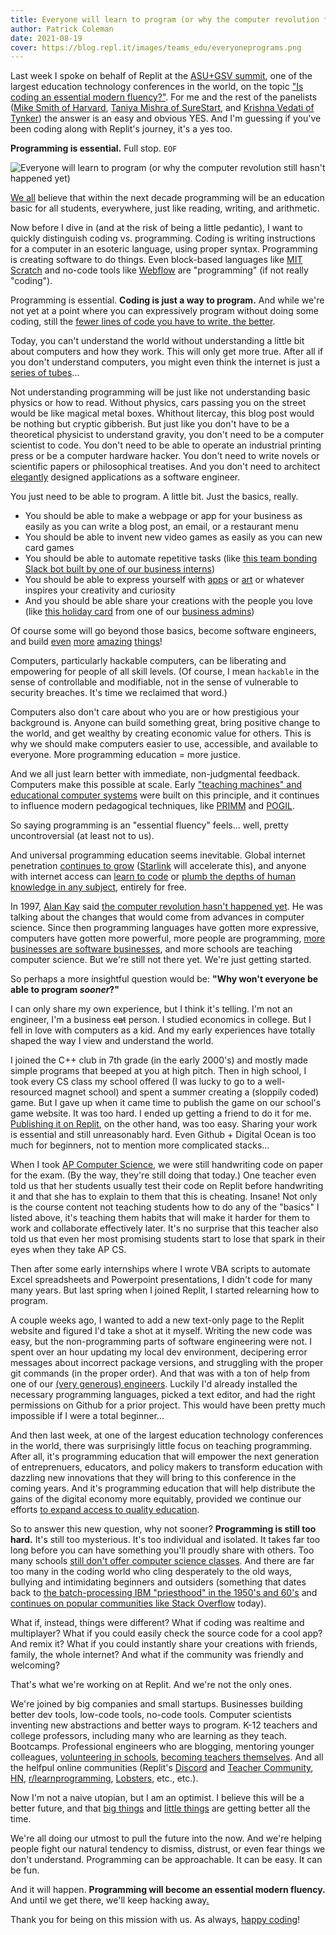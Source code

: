 ```yaml
---
title: Everyone will learn to program (or why the computer revolution *still* hasn't happened yet)
author: Patrick Coleman
date: 2021-08-19
cover: https://blog.repl.it/images/teams_edu/everyoneprograms.png
---
```


Last week I spoke on behalf of Replit at the [ASU+GSV summit](https://www.asugsvsummit.com/), one of the largest education technology conferences in the world, on the topic ["Is coding an essential modern fluency?"](https://asugsv.app.swapcard.com/widget/event/asu-gsv-2021/planning/UGxhbm5pbmdfNjI4NTk0). For me and the rest of the panelists ([Mike Smith of Harvard](https://scholar.harvard.edu/mikesmith), [Taniya Mishra of SureStart](https://mysurestart.com/about), and [Krishna Vedati of Tynker](https://www.tynker.com/about/)) the answer is an easy and obvious YES. And I'm guessing if you've been coding along with Replit's journey, it's a yes too.

**Programming is essential.** Full stop. `EOF`

![Everyone will learn to program (or why the computer revolution still hasn't happened yet)](https://everyoneprograms.patrickatreplit.repl.co/everyoneprograms.png)

[We all](https://www.youtube.com/watch?v=nKIu9yen5nc) believe that within the next decade programming will be an education basic for all students, everywhere, just like reading, writing, and arithmetic. 

Now before I dive in (and at the risk of being a little pedantic), I want to quickly distinguish coding vs. programming. Coding is writing instructions for a computer in an esoteric language, using proper syntax. Programming is creating software to do things. Even block-based languages like [MIT Scratch](https://scratch.mit.edu/) and no-code tools like [Webflow](https://webflow.com/) are "programming" (if not really "coding").

Programming is essential. **Coding is just a way to program.** And while we're not yet at a point where you can expressively program without doing some coding, still the [fewer lines of code you have to write, the better](https://twitter.com/amasad/status/1350673660978237440).

Today, you can't understand the world without understanding a little bit about computers and how they work. This will only get more true. After all if you don't understand computers, you might even think the internet is just a [series of tubes](https://en.wikipedia.org/wiki/Series_of_tubes)... 

Not understanding programming will be just like not understanding basic physics or how to read. Without physics, cars passing you on the street would be like magical metal boxes. Whithout litercay, this blog post would be nothing but cryptic gibberish. But just like you don't have to be a theoretical physicist to understand gravity, you don't need to be a computer scientist to code. You don't need to be able to operate an industrial printing press or be a computer hardware hacker. You don't need to write novels or scientific papers or philosophical treatises. And you don't need to architect [elegantly](http://www.catb.org/jargon/html/E/elegant.html) designed applications as a software engineer.

You just need to be able to program. A little bit. Just the basics, really.
- You should be able to make a webpage or app for your business as easily as you can write a blog post, an email, or a restaurant menu
- You should be able to invent new video games as easily as you can new card games
- You should be able to automate repetitive tasks (like [this team bonding Slack bot built by one of our business interns](https://blog.replit.com/slackbot))
- You should be able to express yourself with [apps](https://replit.com/apps) or [art](https://www.freecodecamp.org/news/an-introduction-to-generative-art-what-it-is-and-how-you-make-it-b0b363b50a70/) or whatever inspires your creativity and curiosity
- And you should be able share your creations with the people you love (like [this holiday card](https://pirklefamilyholiday2020.com/) from one of our [business admins](https://blog.replit.com/anyone-can-code-week1))

Of course some will go beyond those basics, become software engineers, and build [even](https://blog.replit.com/replit-compute) [more](https://runyourown.social/) [amazing](http://robotandproud.com/) [things](https://esoteric.codes/)!

Computers, particularly hackable computers, can be liberating and empowering for people of all skill levels. (Of course, I mean `hackable` in the sense of controllable and modifiable, not in the sense of vulnerable to security breaches. It's time we reclaimed that word.) 

Computers also don't care about who you are or how prestigious your background is. Anyone can build something great, bring positive change to the world, and get wealthy by creating economic value for others. This is why we should make computers easier to use, accessible, and available to everyone. More programming education = more justice.

And we all just learn better with immediate, non-judgmental feedback. Computers make this possible at scale. Early ["teaching machines" and educational computer systems](https://www.nature.com/articles/d41586-017-07220-w) were built on this principle, and it continues to influence modern pedagogical techniques, like [PRIMM](https://blogs.kcl.ac.uk/cser/2017/09/01/primm-a-structured-approach-to-teaching-programming/) and [POGIL](https://www.pogil.org/about-pogil/what-is-pogil).

So saying programming is an "essential fluency" feels... well, pretty uncontroversial (at least not to us). 

And universal programming education seems inevitable. Global internet penetration [continues to grow](https://www.bondcap.com/report/itr19/#view/7) ([Starlink](https://www.starlink.com/) will accelerate this), and anyone with internet access can [learn to code](https://docs.replit.com/tutorials/00-overview) or [plumb the depths of human knowledge in any subject](https://en.wikipedia.org/wiki/Main_Page), entirely for free.

In 1997, [Alan Kay](https://en.wikipedia.org/wiki/Alan_Kay) said [the computer revolution hasn't happened yet](https://catonmat.net/videos/the-computer-revolution-hasnt-happened-yet). He was talking about the changes that would come from advances in computer science. Since then programming languages have gotten more expressive, computers have gotten more powerful, more people are programming, [more businesses are software businesses](https://a16z.com/2011/08/20/why-software-is-eating-the-world/), and more schools are teaching computer science. But we're still not there yet. We're just getting started.

So perhaps a more insightful question would be: **"Why won't everyone be able to program *sooner*?"**

I can only share my own experience, but I think it's telling. I'm not an engineer, I'm a business ~~cat~~ person. I studied economics in college. But I fell in love with computers as a kid. And my early experiences have totally shaped the way I view and understand the world.

I joined the C++ club in 7th grade (in the early 2000's) and mostly made simple programs that beeped at you at high pitch. Then in high school, I took every CS class my school offered (I was lucky to go to a well-resourced magnet school) and spent a summer creating a (sloppily coded) game. But I gave up when it came time to publish the game on our school's game website. It was too hard. I ended up getting a friend to do it for me. [Publishing it on Replit](https://replit.com/@PatrickAtReplit/Ant-Killer-Game?v=1), on the other hand, was too easy. Sharing your work is essential and still unreasonably hard. Even Github + Digital Ocean is too much for beginners, not to mention more complicated stacks...

When I took [AP Computer Science](https://apstudents.collegeboard.org/courses/ap-computer-science-a), we were still handwriting code on paper for the exam. (By the way, they're still doing that today.) One teacher even told us that her students usually test their code on Replit before handwriting it and that she has to explain to them that this is cheating. Insane! Not only is the course content not teaching students how to do any of the "basics" I listed above, it's teaching them habits that will make it harder for them to work and collaborate effectively later. It's no surprise that this teacher also told us that even her most promising students start to lose that spark in their eyes when they take AP CS.

Then after some early internships where I wrote VBA scripts to automate Excel spreadsheets and Powerpoint presentations, I didn't code for many many years. But last spring when I joined Replit, I started relearning how to program.

A couple weeks ago, I wanted to add a new text-only page to the Replit website and figured I'd take a shot at it myself. Writing the new code was easy, but the non-programming parts of software engineering were not. I spent over an hour updating my local dev environment, decipering error messages about incorrect package versions, and struggling with the proper git commands (in the proper order). And that was with a ton of help from one of our [(very generous) engineers](https://repldex.com/entry/Sergei). Luckily I'd already installed the necessary programming languages, picked a text editor, and had the right permissions on Github for a prior project. This would have been pretty much impossible if I were a total beginner...

And then last week, at one of the largest education technology conferences in the world, there was surprisingly little focus on teaching programming. After all, it's programming education that will empower the next generation of entreprenuers, educators, and policy makers to transform education with dazzling new innovations that they will bring to this conference in the coming years. And it's programming education that will help distribute the gains of the digital economy more equitably, provided we continue our efforts [to expand access to quality education](https://blog.replit.com/respect).

So to answer this new question, why not sooner? **Programming is still too hard.** It's still too mysterious. It's too individual and isolated. It takes far too long before you can have something you'll proudly share with others. Too many schools [still don't offer computer science classes](https://code.org/promote). And there are far too many in the coding world who cling desperately to the old ways, bullying and intimidating beginners and outsiders (something that dates back to [the batch-processing IBM "priesthood" in the 1950's and 60's](https://www.wired.com/2014/11/the-tech-model-railroad-club/) and [continues on popular communities like Stack Overflow](https://stackoverflow.blog/2018/04/26/stack-overflow-isnt-very-welcoming-its-time-for-that-to-change/) today).

What if, instead, things were different? What if coding was realtime and multiplayer? What if you could easily check the source code for a cool app? And remix it? What if you could instantly share your creations with friends, family, the whole internet? And what if the community was friendly and welcoming?

That's what we're working on at Replit. And we're not the only ones.

We're joined by big companies and small startups. Businesses building better dev tools, low-code tools, no-code tools. Computer scientists inventing new abstractions and better ways to program. K-12 teachers and college professors, including many who are learning as they teach. Bootcamps. Professional engineers who are blogging, mentoring younger colleagues, [volunteering in schools](https://www.microsoft.com/en-us/teals), [becoming teachers themselves](http://derrickmcmillen.com/). And all the helfpul online communities (Replit's [Discord](https://repl.it/discord) and [Teacher Community](https://community.replit.com/), [HN](https://news.ycombinator.com/news), [r/learnprogramming](https://www.reddit.com/r/learnprogramming/), [Lobsters](https://lobste.rs/), etc., etc.).

Now I'm not a naive utopian, but I am an optimist. I believe this will be a better future, and that [big things](https://www.52-insights.com/interview-politics-enlightenment-steven-pinker-why-our-world-is-getting-better/) and [little things](https://www.gwern.net/Improvements) are getting better all the time.

We're all doing our utmost to pull the future into the now. And we're helping people fight our natural tendency to dismiss, distrust, or even fear things we don't understand. Programming can be approachable. It can be easy. It can be fun.

And it will happen. **Programming will become an essential modern fluency.** And until we get there, we'll keep hacking away[.](https://replit.com/mark)

Thank you for being on this mission with us. As always, [happy coding](https://repl.new/)!